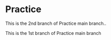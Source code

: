 # Practice

This is the 2nd branch of Practice main branch..

This is the 1st branch of Practice main branch

